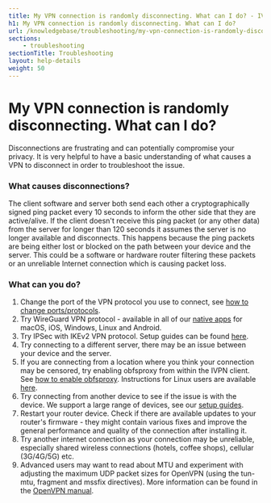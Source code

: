 ```yaml
---
title: My VPN connection is randomly disconnecting. What can I do? - IVPN Help
h1: My VPN connection is randomly disconnecting. What can I do?
url: /knowledgebase/troubleshooting/my-vpn-connection-is-randomly-disconnecting-what-can-i-do/
sections:
    - troubleshooting
sectionTitle: Troubleshooting
layout: help-details
weight: 50
---
```

# My VPN connection is randomly disconnecting. What can I do?

Disconnections are frustrating and can potentially compromise your privacy. It is very helpful to have a basic understanding of what causes a VPN to disconnect in order to troubleshoot the issue.

### What causes disconnections?

The client software and server both send each other a cryptographically signed ping packet every 10 seconds to inform the other side that they are active/alive. If the client doesn't receive this ping packet (or any other data) from the server for longer than 120 seconds it assumes the server is no longer available and disconnects.  This happens because the ping packets are being either lost or blocked on the path between your device and the server. This could be a software or hardware router filtering these packets or an unreliable Internet connection which is causing packet loss.

### What can you do?

1. Change the port of the VPN protocol you use to connect, see [how to change ports/protocols](/knowledgebase/troubleshooting/how-do-i-change-the-port-or-protocol-used-to-connect/).
2. Try WireGuard VPN protocol - available in all of our [native apps](/apps/) for macOS, iOS, Windows, Linux and Android.
3. Try IPSec with IKEv2 VPN protocol. Setup guides can be found [here](/apps/).
4. Try connecting to a different server, there may be an issue between your device and the server.
5. If you are connecting from a location where you think your connection may be censored, try enabling obfsproxy from within the IVPN client. See [how to enable obfsproxy](/knowledgebase/troubleshooting/i-cant-connect-from-china-or-vietnam-or-iran-etc-how-do-i-enable-obfsproxy/). Instructions for Linux users are available [here](/knowledgebase/linux/linux-how-can-i-circumvent-vpn-censorship-by-masking-the-vpn-traffic/).
6. Try connecting from another device to see if the issue is with the device. We support a large range of devices, see our [setup guides](/apps/).
7. Restart your router device. Check if there are available updates to your router's firmware - they might contain various fixes and improve the general performance and quality of the connection after installing it.
8. Try another internet connection as your connection may be unreliable, especially shared wireless connections (hotels, coffee shops), cellular (3G/4G/5G) etc.
9. Advanced users may want to read about MTU and experiment with adjusting the maximum UDP packet sizes for OpenVPN (using the tun-mtu, fragment and mssfix directives). More information can be found in the [OpenVPN manual](https://community.openvpn.net/openvpn/wiki/Openvpn23ManPage).
